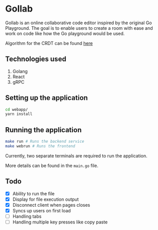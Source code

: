 # Gollab

Gollab is an online collaborative code editor inspired by the original Go Playground. The goal is to enable users to create a room with ease and work on code like how the Go playground would be used.

Algorithm for the CRDT can be found [here](https://hal.archives-ouvertes.fr/hal-01552799/document)

## Technologies used

1. Golang
2. React
3. gRPC

## Setting up the application

```bash
cd webapp/
yarn install
```

## Running the application

```bash
make run # Runs the backend service
make webrun # Runs the frontend

```

Currently, two separate terminals are required to run the application.

More details can be found in the `main.go` file.

## Todo

- [x] Ability to run the file
- [x] Display for file execution output
- [x] Disconnect client when pages closes
- [x] Syncs up users on first load
- [ ] Handling tabs
- [ ] Handling multiple key presses like copy paste
